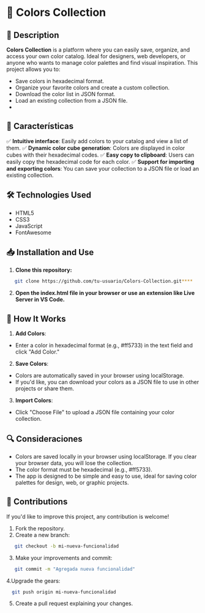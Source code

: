 # 🌟 Colors Collection

## 📌 Description  

**Colors Collection** is a platform where you can easily save, organize, and access your own color catalog. Ideal for designers, web developers, or anyone who wants to manage color palettes and find visual inspiration.
This project allows you to:
- Save colors in hexadecimal format.
- Organize your favorite colors and create a custom collection.
- Download the color list in JSON format.
- Load an existing collection from a JSON file.
- 
## 🚀 Características  


✅ **Intuitive interface**: Easily add colors to your catalog and view a list of them.
✅ **Dynamic color cube generation**: Colors are displayed in color cubes with their hexadecimal codes.
✅ **Easy copy to clipboard**: Users can easily copy the hexadecimal code for each color.
✅ **Support for importing and exporting colors**: You can save your collection to a JSON file or load an existing collection.

## 🛠️ Technologies Used

- HTML5  
- CSS3  
- JavaScript
- FontAwesome

## 📥 Installation and Use 

1. **Clone this repository:**
```bash
   git clone https://github.com/tu-usuario/Colors-Collection.git****
```
   
2. **Open the index.html file in your browser or use an extension like Live Server in VS Code.**


## 📌 How It Works

1. **Add Colors**:
- Enter a color in hexadecimal format (e.g., #ff5733) in the text field and click "Add Color."

2. **Save Colors**:
- Colors are automatically saved in your browser using localStorage.
- If you'd like, you can download your colors as a JSON file to use in other projects or share them.

3. **Import Colors**:
- Click "Choose File" to upload a JSON file containing your color collection.
  

## 🔍 Consideraciones

- Colors are saved locally in your browser using localStorage. If you clear your browser data, you will lose the collection.
- The color format must be hexadecimal (e.g., #ff5733).
- The app is designed to be simple and easy to use, ideal for saving color palettes for design, web, or graphic projects.

## 📝 Contributions

If you'd like to improve this project, any contribution is welcome!

1. Fork the repository.
2. Create a new branch:
```bash
   git checkout -b mi-nueva-funcionalidad
```
3. Make your improvements and commit:
```bash
   git commit -m "Agregada nueva funcionalidad"
```
4.Upgrade the gears:
```bash
  git push origin mi-nueva-funcionalidad
```
5. Create a pull request explaining your changes.
